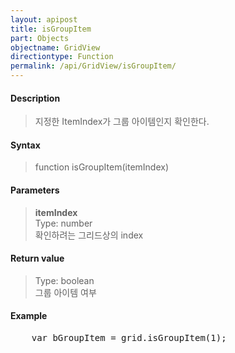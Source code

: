 ```yaml
---
layout: apipost
title: isGroupItem
part: Objects
objectname: GridView
directiontype: Function
permalink: /api/GridView/isGroupItem/
---
```



#### Description

> 지정한 ItemIndex가 그룹 아이템인지 확인한다.

#### Syntax

> function isGroupItem(itemIndex)

#### Parameters

> **itemIndex**  
> Type: number  
> 확인하려는 그리드상의 index

#### Return value

> Type: boolean  
> 그룹 아이템 여부

#### Example

<pre class="prettyprint">
    var bGroupItem = grid.isGroupItem(1);
</pre>

